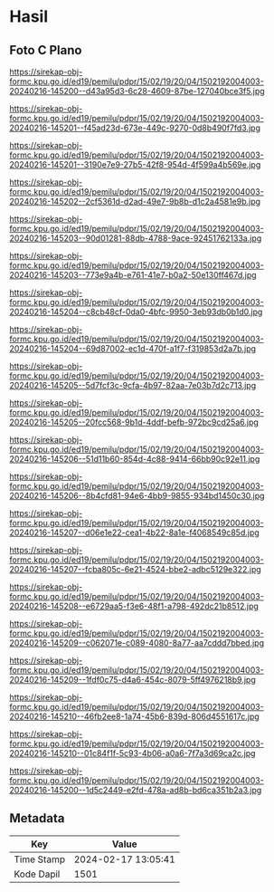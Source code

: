 # Hasil

## Foto C Plano

https://sirekap-obj-formc.kpu.go.id/ed19/pemilu/pdpr/15/02/19/20/04/1502192004003-20240216-145200--d43a95d3-6c28-4609-87be-127040bce3f5.jpg

https://sirekap-obj-formc.kpu.go.id/ed19/pemilu/pdpr/15/02/19/20/04/1502192004003-20240216-145201--f45ad23d-673e-449c-9270-0d8b490f7fd3.jpg

https://sirekap-obj-formc.kpu.go.id/ed19/pemilu/pdpr/15/02/19/20/04/1502192004003-20240216-145201--3190e7e9-27b5-42f8-954d-4f599a4b569e.jpg

https://sirekap-obj-formc.kpu.go.id/ed19/pemilu/pdpr/15/02/19/20/04/1502192004003-20240216-145202--2cf5361d-d2ad-49e7-9b8b-d1c2a4581e9b.jpg

https://sirekap-obj-formc.kpu.go.id/ed19/pemilu/pdpr/15/02/19/20/04/1502192004003-20240216-145203--90d01281-88db-4788-9ace-92451762133a.jpg

https://sirekap-obj-formc.kpu.go.id/ed19/pemilu/pdpr/15/02/19/20/04/1502192004003-20240216-145203--773e9a4b-e761-41e7-b0a2-50e130ff467d.jpg

https://sirekap-obj-formc.kpu.go.id/ed19/pemilu/pdpr/15/02/19/20/04/1502192004003-20240216-145204--c8cb48cf-0da0-4bfc-9950-3eb93db0b1d0.jpg

https://sirekap-obj-formc.kpu.go.id/ed19/pemilu/pdpr/15/02/19/20/04/1502192004003-20240216-145204--69d87002-ec1d-470f-a1f7-f319853d2a7b.jpg

https://sirekap-obj-formc.kpu.go.id/ed19/pemilu/pdpr/15/02/19/20/04/1502192004003-20240216-145205--5d7fcf3c-9cfa-4b97-82aa-7e03b7d2c713.jpg

https://sirekap-obj-formc.kpu.go.id/ed19/pemilu/pdpr/15/02/19/20/04/1502192004003-20240216-145205--20fcc568-9b1d-4ddf-befb-972bc9cd25a6.jpg

https://sirekap-obj-formc.kpu.go.id/ed19/pemilu/pdpr/15/02/19/20/04/1502192004003-20240216-145206--51d11b60-854d-4c88-9414-66bb90c92e11.jpg

https://sirekap-obj-formc.kpu.go.id/ed19/pemilu/pdpr/15/02/19/20/04/1502192004003-20240216-145206--8b4cfd81-94e6-4bb9-9855-934bd1450c30.jpg

https://sirekap-obj-formc.kpu.go.id/ed19/pemilu/pdpr/15/02/19/20/04/1502192004003-20240216-145207--d06e1e22-cea1-4b22-8a1e-f4068549c85d.jpg

https://sirekap-obj-formc.kpu.go.id/ed19/pemilu/pdpr/15/02/19/20/04/1502192004003-20240216-145207--fcba805c-6e21-4524-bbe2-adbc5129e322.jpg

https://sirekap-obj-formc.kpu.go.id/ed19/pemilu/pdpr/15/02/19/20/04/1502192004003-20240216-145208--e6729aa5-f3e6-48f1-a798-492dc21b8512.jpg

https://sirekap-obj-formc.kpu.go.id/ed19/pemilu/pdpr/15/02/19/20/04/1502192004003-20240216-145209--c062071e-c089-4080-8a77-aa7cddd7bbed.jpg

https://sirekap-obj-formc.kpu.go.id/ed19/pemilu/pdpr/15/02/19/20/04/1502192004003-20240216-145209--1fdf0c75-d4a6-454c-8079-5ff4976218b9.jpg

https://sirekap-obj-formc.kpu.go.id/ed19/pemilu/pdpr/15/02/19/20/04/1502192004003-20240216-145210--46fb2ee8-1a74-45b6-839d-806d4551617c.jpg

https://sirekap-obj-formc.kpu.go.id/ed19/pemilu/pdpr/15/02/19/20/04/1502192004003-20240216-145210--01c84f1f-5c93-4b06-a0a6-7f7a3d69ca2c.jpg

https://sirekap-obj-formc.kpu.go.id/ed19/pemilu/pdpr/15/02/19/20/04/1502192004003-20240216-145200--1d5c2449-e2fd-478a-ad8b-bd6ca351b2a3.jpg


## Metadata

| Key        | Value               |
| ---------- | ------------------- |
| Time Stamp | 2024-02-17 13:05:41 |
| Kode Dapil | 1501                |



